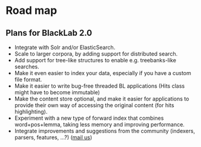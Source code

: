 # Road map

## Plans for BlackLab 2.0
-   Integrate with Solr and/or ElasticSearch.
-   Scale to larger corpora, by adding support for distributed search. 
-   Add support for tree-like structures to enable e.g. treebanks-like searches.
-   Make it even easier to index your data, especially if you have a custom file format.
-   Make it easier to write bug-free threaded BL applications (Hits class might have to become immutable)
-   Make the content store optional, and make it easier for applications to provide their own way of accessing the original content (for hits highlighting).
-   Experiment with a new type of forward index that combines word+pos+lemma, taking less memory and improving performance.
-   Integrate improvements and suggestions from the community (indexers, parsers, features, …?) ([mail us](mailto:jan.niestadt@ivdnt.org))

